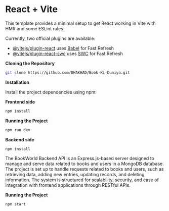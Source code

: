 # React + Vite

This template provides a minimal setup to get React working in Vite with HMR and some ESLint rules.

Currently, two official plugins are available:

- [@vitejs/plugin-react](https://github.com/vitejs/vite-plugin-react/blob/main/packages/plugin-react/README.md) uses [Babel](https://babeljs.io/) for Fast Refresh
- [@vitejs/plugin-react-swc](https://github.com/vitejs/vite-plugin-react-swc) uses [SWC](https://swc.rs/) for Fast Refresh




**Cloning the Repository**

```bash
git clone https://github.com/DHAKHAD/Book-Ki-Duniya.git
```

**Installation**

Install the project dependencies using npm:

**Frontend side**

```bash
npm install
```
**Running the Project**

```bash
npm run dev
```
**Backend side**

```bash
npm install
```
The BookWorld Backend API is an Express.js-based server designed to manage and serve data related to books and users in a MongoDB database. The project is set up to handle requests related to books and users, such as retrieving data, adding new entries, updating records, and deleting information. The system is structured for scalability, security, and ease of integration with frontend applications through RESTful APIs.

**Running the Project**

```bash
npm start
```

